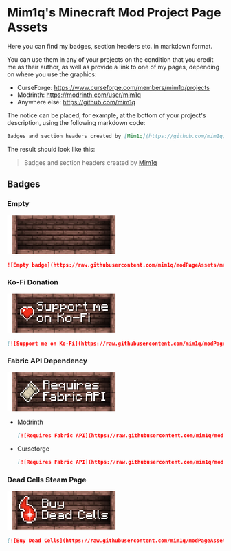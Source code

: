 # Mim1q's Minecraft Mod Project Page Assets

Here you can find my badges, section headers etc. in markdown format.

You can use them in any of your projects on the condition that you credit me as their author, as well as provide a link to one of my pages, depending on where you use the graphics:

- CurseForge: https://www.curseforge.com/members/mim1q/projects
- Modrinth: https://modrinth.com/user/mim1q
- Anywhere else: https://github.com/mim1q

The notice can be placed, for example, at the bottom of your project's description, using the following markdown code:

```markdown
Badges and section headers created by [Mim1q](https://github.com/mim1q)
```

The result should look like this:

> Badges and section headers created by [Mim1q](https://github.com/mim1q)

## Badges

### Empty

![Empty badge](https://raw.githubusercontent.com/mim1q/modPageAssets/main/badges/base.png)

```markdown
![Empty badge](https://raw.githubusercontent.com/mim1q/modPageAssets/main/badges/base.png)
```

### Ko-Fi Donation

[![Support me on Ko-Fi](https://raw.githubusercontent.com/mim1q/modPageAssets/main/badges/ko-fi.png)](https://ko-fi.com/mim1q)

```markdown
[![Support me on Ko-Fi](https://raw.githubusercontent.com/mim1q/modPageAssets/main/badges/ko-fi.png)](https://ko-fi.com/mim1q)
```

### Fabric API Dependency

[![Requires Fabric API](https://raw.githubusercontent.com/mim1q/modPageAssets/main/badges/fabric-api.png)](https://modrinth.com/mod/fabric-api)

- Modrinth

  ```markdown
  [![Requires Fabric API](https://raw.githubusercontent.com/mim1q/modPageAssets/main/badges/fabric-api.png)](https://modrinth.com/mod/fabric-api)
  ```

- Curseforge

  ```markdown
  [![Requires Fabric API](https://raw.githubusercontent.com/mim1q/modPageAssets/main/badges/fabric-api.png)](https://modrinth.com/mod/fabric-api)
  ```

### Dead Cells Steam Page

[![Buy Dead Cells](https://raw.githubusercontent.com/mim1q/modPageAssets/main/badges/dead-cells.png)](https://store.steampowered.com/app/588650/Dead_Cells/)

```markdown
[![Buy Dead Cells](https://raw.githubusercontent.com/mim1q/modPageAssets/main/badges/dead-cells.png)](https://store.steampowered.com/app/588650/Dead_Cells/)
```
